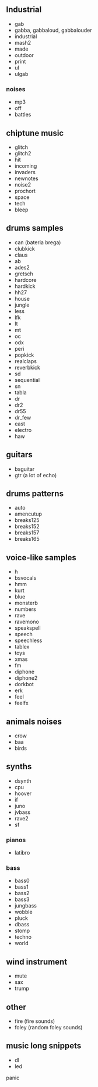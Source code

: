 ## Industrial
- gab
- gabba, gabbaloud, gabbalouder
- industrial
- mash2
- made
- outdoor
- print
- ul
- ulgab
### noises
- mp3
- off
- battles

## chiptune music
- glitch
- glitch2
- hit
- incoming
- invaders
- newnotes
- noise2
- prochort
- space
- tech
- bleep

## drums samples
- can (bateria brega)
- clubkick
- claus
- ab
- ades2
- gretsch
- hardcore
- hardkick
- hh27
- house
- jungle
- less
- lfk
- lt
- mt
- oc
- odx
- peri
- popkick
- realclaps
- reverbkick
- sd
- sequential
- sn
- tabla
- dr
- dr2
- dr55
- dr_few
- east
- electro
- haw

## guitars
- bsguitar
- gtr (a lot of echo)

## drums patterns
- auto
- amencutup
- breaks125
- breaks152
- breaks157
- breaks165

## voice-like samples
- h
- bsvocals
- hmm
- kurt
- blue
- monsterb
- numbers
- rave
- ravemono
- speakspell
- speech
- speechless
- tablex
- toys
- xmas
- fm
- diphone
- diphone2
- dorkbot
- erk
- feel
- feelfx

## animals noises
- crow
- baa
- birds

## synths
- dsynth
- cpu
- hoover
- if
- juno
- jvbass
- rave2
- sf

### pianos
- latibro

### bass
- bass0
- bass1
- bass2
- bass3
- jungbass
- wobble
- pluck
- dbass
- stomp
- techno
- world

## wind instrument
- mute
- sax
- trump

## other
- fire (fire sounds)
- foley (random foley sounds)

## music long snippets
- dl
- led

panic
